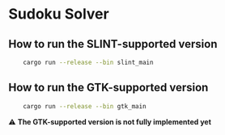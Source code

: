 # Sudoku Solver

## How to run the SLINT-supported version

```bash
    cargo run --release --bin slint_main 
```

## How to run the GTK-supported version

```bash
    cargo run --release --bin gtk_main 
```

:warning: **The GTK-supported version is not fully implemented yet**
